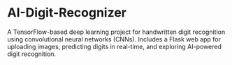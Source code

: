 # AI-Digit-Recognizer
A TensorFlow-based deep learning project for handwritten digit recognition using convolutional neural networks (CNNs). Includes a Flask web app for uploading images, predicting digits in real-time, and exploring AI-powered digit recognition.
